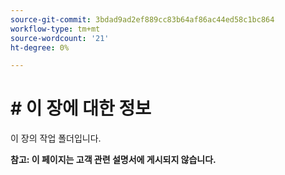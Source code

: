 ```yaml
---
source-git-commit: 3bdad9ad2ef889cc83b64af86ac44ed58c1bc864
workflow-type: tm+mt
source-wordcount: '21'
ht-degree: 0%

---
```

# # 이 장에 대한 정보

이 장의 작업 폴더입니다.

**참고: 이 페이지는 고객 관련 설명서에 게시되지 않습니다.**
